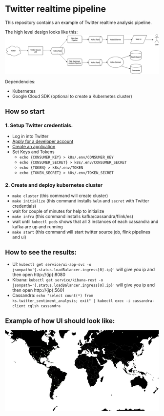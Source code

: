 # Twitter realtime pipeline

This repository contains an example of Twitter realtime analysis pipeline.

The high level design looks like this:
![alt text](images/Design2.png "Logo Title Text 1")

Dependencies:
- Kubernetes
- Google Cloud SDK (optional to create a Kubernetes cluster)

## How so start 

### 1. Setup Twitter credentials.
- Log in into Twitter 
- [Apply for a developer account](https://developer.twitter.com/en/apply)
- [Create an application](https://developer.twitter.com/en/apps/create)
- Set Keys and Tokens
    * `echo {CONSUMER_KEY} > k8s/.env/CONSUMER_KEY`
    * `echo {CONSUMER_SECRET} > k8s/.env/CONSUMER_SECRET`
    * `echo {TOKEN} > k8s/.env/TOKEN`
    * `echo {TOKEN_SECRET} > k8s/.env/TOKEN_SECRET`

### 2. Create and deploy kubernetes cluster
- `make cluster`  (this command will create cluster)
- `make initialize` (this command installs `helm` and `secret` with Twitter credentials)
- wait for couple of minutes for help to initialize
- `make infra` (this command installs kafka/cassandra/flink/es)
- wait until `kubectl pods` shows that all 3 instances of each cassandra and kafka are up and running
- `make start` (this command will start twitter source job, flink pipelines and ui)

## How to see the results:
- UI: `kubectl get service/ui-app-svc -o jsonpath='{.status.loadBalancer.ingress[0].ip}'` will give you ip and then open http://{ip}:8080
- Kibana: `kubectl get service/kibana-rest -o jsonpath='{.status.loadBalancer.ingress[0].ip}'` will give you ip and then open http://{ip}:5601
- Cassandra: `echo "select count(*) from ks.twitter_sentiment_analysis; exit" | kubectl exec -i cassandra-client cqlsh cassandra` 

## Example of how UI should look like:
![alt text](images/geo-ui.gif "Logo Title Text 1")

